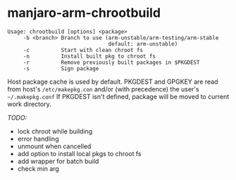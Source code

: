 # manjaro-arm-chrootbuild

```
Usage: chrootbuild [options] <package>
     -b <branch> Branch to use (arm-unstable/arm-testing/arm-stable
                                default: arm-unstable)
     -c          Start with clean chroot fs
     -n          Install built pkg to chroot fs
     -r          Remove previously built packages in $PKGDEST
     -s          Sign package
```

Host package cache is used by default.
PKGDEST and GPGKEY are read from host's `/etc/makepkg.con` and/or (with precedence) the user's `~/.makepkg.conf`
If PKGDEST isn't defined, package will be moved to current work directory.

_TODO:_
- lock chroot while building
- error handling
- unmount when cancelled
- add option to install local pkgs to chroot fs
- add wrapper for batch build
- check min arg
